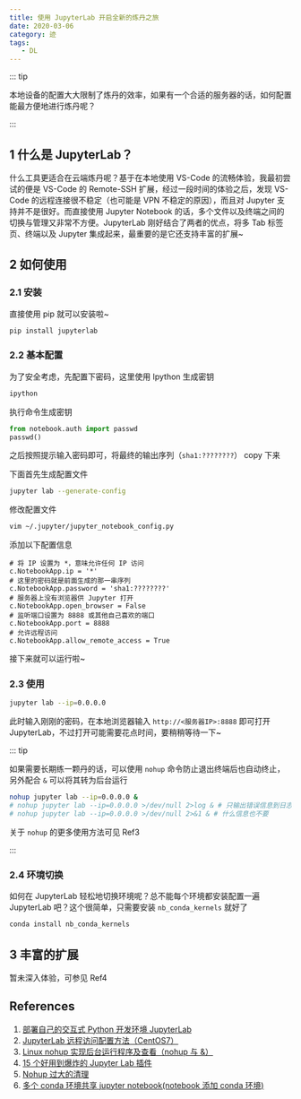```yaml
---
title: 使用 JupyterLab 开启全新的炼丹之旅
date: 2020-03-06
category: 迹
tags:
   - DL
---
```


::: tip

本地设备的配置大大限制了炼丹的效率，如果有一个合适的服务器的话，如何配置能最方便地进行炼丹呢？

:::

<!-- more -->

## 1 什么是 JupyterLab？

什么工具更适合在云端炼丹呢？基于在本地使用 VS-Code 的流畅体验，我最初尝试的便是 VS-Code 的 Remote-SSH 扩展，经过一段时间的体验之后，发现 VS-Code 的远程连接很不稳定（也可能是 VPN 不稳定的原因），而且对 Jupyter 支持并不是很好。而直接使用 Jupyter Notebook 的话，多个文件以及终端之间的切换与管理又非常不方便。JupyterLab 刚好结合了两者的优点，将多 Tab 标签页、终端以及 Jupyter 集成起来，最重要的是它还支持丰富的扩展~

## 2 如何使用

### 2.1 安装

直接使用 pip 就可以安装啦~

```bash
pip install jupyterlab
```

### 2.2 基本配置

为了安全考虑，先配置下密码，这里使用 Ipython 生成密钥

```bash
ipython
```

执行命令生成密钥

```python
from notebook.auth import passwd
passwd()
```

之后按照提示输入密码即可，将最终的输出序列（`sha1:????????`） copy 下来

下面首先生成配置文件

```bash
jupyter lab --generate-config
```

修改配置文件

```bash
vim ~/.jupyter/jupyter_notebook_config.py
```

添加以下配置信息

```
# 将 IP 设置为 *，意味允许任何 IP 访问
c.NotebookApp.ip = '*'
# 这里的密码就是前面生成的那一串序列
c.NotebookApp.password = 'sha1:????????'
# 服务器上没有浏览器供 Jupyter 打开
c.NotebookApp.open_browser = False
# 监听端口设置为 8888 或其他自己喜欢的端口
c.NotebookApp.port = 8888
# 允许远程访问
c.NotebookApp.allow_remote_access = True
```

接下来就可以运行啦~

### 2.3 使用

```bash
jupyter lab --ip=0.0.0.0
```

此时输入刚刚的密码，在本地浏览器输入 `http://<服务器IP>:8888` 即可打开 JupyterLab，不过打开可能需要花点时间，要稍稍等待一下~

::: tip

如果需要长期练一颗丹的话，可以使用 `nohup` 命令防止退出终端后也自动终止，另外配合 `&` 可以将其转为后台运行

```bash
nohup jupyter lab --ip=0.0.0.0 &
# nohup jupyter lab --ip=0.0.0.0 >/dev/null 2>log & # 只输出错误信息到日志文件
# nohup jupyter lab --ip=0.0.0.0 >/dev/null 2>&1 & # 什么信息也不要
```

关于 `nohup` 的更多使用方法可见 Ref3

:::

### 2.4 环境切换

如何在 JupyterLab 轻松地切换环境呢？总不能每个环境都安装配置一遍 JupyterLab 吧？这个很简单，只需要安装 `nb_conda_kernels` 就好了

```bash
conda install nb_conda_kernels
```

## 3 丰富的扩展

暂未深入体验，可参见 Ref4

## References

1. [部署自己的交互式 Python 开发环境 JupyterLab](https://tf.wiki/zh/appendix/jupyterlab.html)
2. [JupyterLab 远程访问配置方法（CentOS7）](https://www.cnblogs.com/ratels/p/11387740.html)
3. [Linux nohup 实现后台运行程序及查看（nohup 与 &）](https://www.jb51.net/article/169783.htm)
4. [15 个好用到爆炸的 Jupyter Lab 插件](https://zhuanlan.zhihu.com/p/101070029)
5. [Nohup 过大的清理](https://blog.csdn.net/crisschan/article/details/72967027)
6. [多个 conda 环境共享 jupyter notebook(notebook 添加 conda 环境)](https://blog.csdn.net/fengzhongluoleidehua/article/details/84614736)
